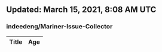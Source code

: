 ## Updated: March 15, 2021, 8:08 AM UTC


### indeedeng/Mariner-Issue-Collector
|**Title**|**Age**|
|:----|:----|